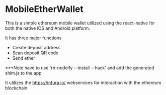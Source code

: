 # MobileEtherWallet

This is a simple ethereum mobile wallet utilized using the react-native for both the native iOS and Android platform. 

It has three major functions
- Create deposit address
- Scan deposit QR code
- Send ether

***Note have to use 'rn-nodeify --install --hack' and add the generated shim.js to the app

It utilizes the https://infura.io/ webservices for interaction with the ethereum blockchain

